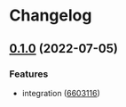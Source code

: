 # Changelog

## [0.1.0](https://github.com/mbreithecker/test-protocol-workflow/compare/v0.0.10...v0.1.0) (2022-07-05)


### Features

* integration ([6603116](https://github.com/mbreithecker/test-protocol-workflow/commit/66031162035b41cfe68cc7d75d86ea02fa587a05))
